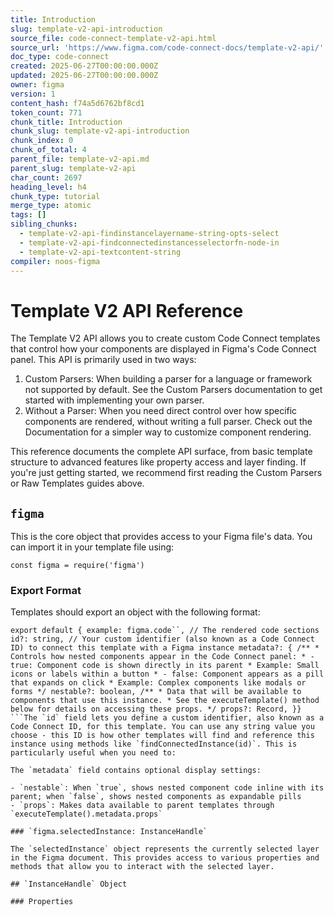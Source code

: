 ```yaml
---
title: Introduction
slug: template-v2-api-introduction
source_file: code-connect-template-v2-api.html
source_url: 'https://www.figma.com/code-connect-docs/template-v2-api/'
doc_type: code-connect
created: 2025-06-27T00:00:00.000Z
updated: 2025-06-27T00:00:00.000Z
owner: figma
version: 1
content_hash: f74a5d6762bf8cd1
token_count: 771
chunk_title: Introduction
chunk_slug: template-v2-api-introduction
chunk_index: 0
chunk_of_total: 4
parent_file: template-v2-api.md
parent_slug: template-v2-api
char_count: 2697
heading_level: h4
chunk_type: tutorial
merge_type: atomic
tags: []
sibling_chunks:
  - template-v2-api-findinstancelayername-string-opts-select
  - template-v2-api-findconnectedinstancesselectorfn-node-in
  - template-v2-api-textcontent-string
compiler: noos-figma
---
```


# Template V2 API Reference

The Template V2 API allows you to create custom Code Connect templates that control how your components are displayed in Figma's Code Connect panel. This API is primarily used in two ways:

1. Custom Parsers: When building a parser for a language or framework not supported by default. See the Custom Parsers documentation to get started with implementing your own parser.
2. Without a Parser: When you need direct control over how specific components are rendered, without writing a full parser. Check out the Documentation for a simpler way to customize component rendering.

This reference documents the complete API surface, from basic template structure to advanced features like property access and layer finding. If you're just getting started, we recommend first reading the Custom Parsers or Raw Templates guides above.

## `figma`

This is the core object that provides access to your Figma file's data. You can import it in your template file using:

```
const figma = require('figma')
```

### Export Format

Templates should export an object with the following format:

```
export default { example: figma.code``, // The rendered code sections id?: string, // Your custom identifier (also known as a Code Connect ID) to connect this template with a Figma instance metadata?: { /** * Controls how nested components appear in the Code Connect panel: * - true: Component code is shown directly in its parent * Example: Small icons or labels within a button * - false: Component appears as a pill that expands on click * Example: Complex components like modals or forms */ nestable?: boolean, /** * Data that will be available to components that use this instance. * See the executeTemplate() method below for details on accessing these props. */ props?: Record, }}
```The `id` field lets you define a custom identifier, also known as a Code Connect ID, for this template. You can use any string value you choose - this ID is how other templates will find and reference this instance using methods like `findConnectedInstance(id)`. This is particularly useful when you need to:

The `metadata` field contains optional display settings:

- `nestable`: When `true`, shows nested component code inline with its parent; when `false`, shows nested components as expandable pills
- `props`: Makes data available to parent templates through `executeTemplate().metadata.props`

### `figma.selectedInstance: InstanceHandle`

The `selectedInstance` object represents the currently selected layer in the Figma document. This provides access to various properties and methods that allow you to interact with the selected layer.

## `InstanceHandle` Object

### Properties
